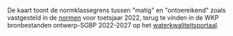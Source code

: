 De kaart toont de normklassegrens tussen "matig" en "ontoereikend" zoals vastgesteld in de [normen](https://www.waterkwaliteitsportaal.nl/wkp.webapplication/) voor toetsjaar 2022, terug te vinden in de WKP bronbestanden ontwerp-SGBP 2022-2027 op het [waterkwaliteitsportaal](https://www.waterkwaliteitsportaal.nl/).
